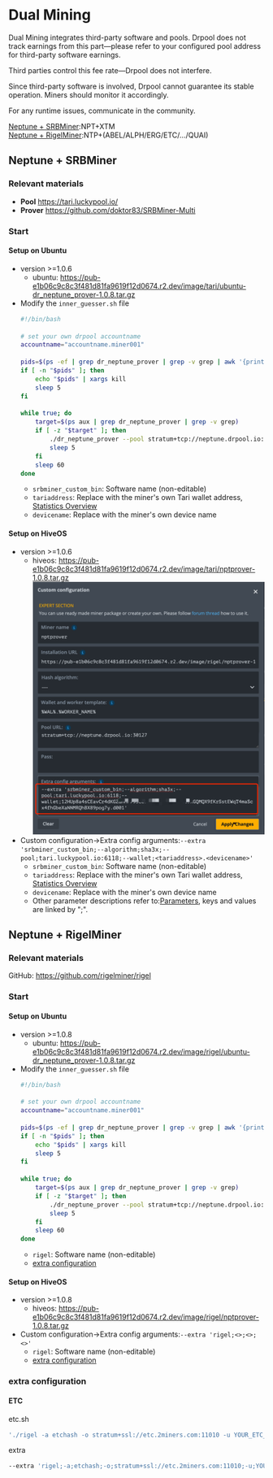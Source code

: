 # Dual Mining
Dual Mining integrates third-party software and pools. Drpool does not track earnings from this part—please refer to your configured pool address for third-party software earnings.

Third parties control this fee rate—Drpool does not interfere.​​

Since third-party software is involved, Drpool cannot guarantee its stable operation. Miners should monitor it accordingly.

For any runtime issues, communicate in the community.

[Neptune + SRBMiner](#neptune--srbminer):NPT+XTM   
[Neptune + RigelMiner](#neptune--rigelminer):NTP+(ABEL/ALPH/ERG/ETC/.../QUAI)

## Neptune + SRBMiner

### ​Relevant materials
- **Pool**   https://tari.luckypool.io/
- **Prover** https://github.com/doktor83/SRBMiner-Multi

### Start

#### Setup on Ubuntu
- version >=1.0.6
   - ubuntu: https://pub-e1b06c9c8c3f481d81fa9619f12d0674.r2.dev/image/tari/ubuntu-dr_neptune_prover-1.0.8.tar.gz
- Modify the `inner_guesser.sh` file
   ```sh
   #!/bin/bash

   # set your own drpool accountname
   accountname="accountname.miner001"
   
   pids=$(ps -ef | grep dr_neptune_prover | grep -v grep | awk '{print $2}')
   if [ -n "$pids" ]; then
       echo "$pids" | xargs kill
       sleep 5
   fi
   
   while true; do
       target=$(ps aux | grep dr_neptune_prover | grep -v grep)
       if [ -z "$target" ]; then
           ./dr_neptune_prover --pool stratum+tcp://neptune.drpool.io:30127 --worker $accountname --extra "srbminer_custom_bin;--algorithm;sha3x;--pool;tari.luckypool.io:6118;--wallet;<tariaddress>.<devicename>"
           sleep 5
       fi
       sleep 60
   done
   ```
   - `srbminer_custom_bin`: Software name (non-editable)​​
   - `tariaddress`: Replace with the miner's own Tari wallet address, [Statistics Overview](https://tari.luckypool.io/miner-stats#workers)  
   - `devicename`: Replace with the miner's own device name

#### Setup on HiveOS
- version >=1.0.6
   - hiveos: https://pub-e1b06c9c8c3f481d81fa9619f12d0674.r2.dev/image/tari/nptprover-1.0.8.tar.gz
    ![alt text](image.png)
- Custom configuration->Extra config arguments:`--extra 'srbminer_custom_bin;--algorithm;sha3x;--pool;tari.luckypool.io:6118;--wallet;<tariaddress>.<devicename>'`
   - `srbminer_custom_bin`: Software name (non-editable)​​
   - `tariaddress`: Replace with the miner's own Tari wallet address, [Statistics Overview](https://tari.luckypool.io/miner-stats#workers)  
   - `devicename`: Replace with the miner's own device name
   - Other parameter descriptions refer to:​[Parameters](https://github.com/doktor83/SRBMiner-Multi/blob/master/Parameters), keys and values are linked by ";".

## Neptune + RigelMiner

### ​Relevant materials
GitHub: https://github.com/rigelminer/rigel

### Start

#### Setup on Ubuntu
- version >=1.0.8
   - ubuntu: https://pub-e1b06c9c8c3f481d81fa9619f12d0674.r2.dev/image/rigel/ubuntu-dr_neptune_prover-1.0.8.tar.gz
- Modify the `inner_guesser.sh` file
   ```sh
   #!/bin/bash

   # set your own drpool accountname
   accountname="accountname.miner001"
   
   pids=$(ps -ef | grep dr_neptune_prover | grep -v grep | awk '{print $2}')
   if [ -n "$pids" ]; then
       echo "$pids" | xargs kill
       sleep 5
   fi
   
   while true; do
       target=$(ps aux | grep dr_neptune_prover | grep -v grep)
       if [ -z "$target" ]; then
           ./dr_neptune_prover --pool stratum+tcp://neptune.drpool.io:30127 --worker $accountname --extra "rigel;<>;<>;<>"
           sleep 5
       fi
       sleep 60
   done
   ```
   - `rigel`: Software name (non-editable)​​
   - [extra configuration](#extra-configuration)

#### Setup on HiveOS
- version >=1.0.8
   - hiveos: https://pub-e1b06c9c8c3f481d81fa9619f12d0674.r2.dev/image/rigel/nptprover-1.0.8.tar.gz
- Custom configuration->Extra config arguments:`--extra 'rigel;<>;<>;<>'`
   - `rigel`: Software name (non-editable)​​
   - [extra configuration](#extra-configuration)

### extra configuration​

#### ETC

etc.sh
```sh
'./rigel -a etchash -o stratum+ssl://etc.2miners.com:11010 -u YOUR_ETC_WALLET -w my_rig --log-file logs/miner.log'
```

extra
```sh
--extra 'rigel;-a;etchash;-o;stratum+ssl://etc.2miners.com:11010;-u;YOUR_ETC_WALLET;-w;my_rig'
```
